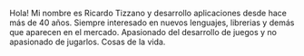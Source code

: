 Hola! Mi nombre es Ricardo Tizzano y desarrollo aplicaciones desde hace más de 40 años.
Siempre interesado en nuevos lenguajes, librerias y demás que aparecen en el mercado.
Apasionado del desarrollo de juegos y no apasionado de jugarlos. Cosas de la vida.
